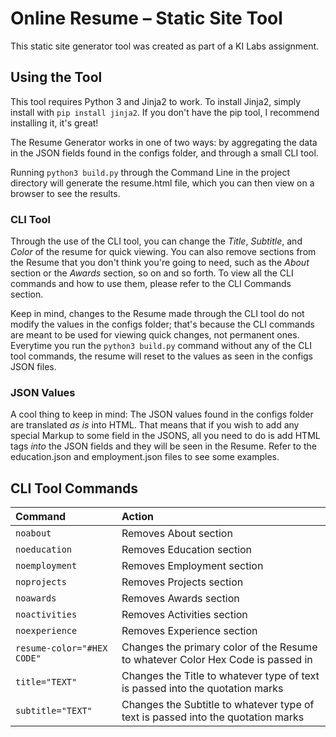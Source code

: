 # Online Resume – Static Site Tool

This static site generator tool was created as part of a KI Labs assignment.

## Using the Tool

This tool requires Python 3 and Jinja2 to work. To install Jinja2, simply install with `pip install jinja2`. If you don't have the pip tool, I recommend installing it, it's great!

The Resume Generator works in one of two ways: by aggregating the data in the JSON fields found in the configs folder, and through a small CLI tool.

Running `python3 build.py` through the Command Line in the project directory will generate the resume.html file, which you can then view on a browser to see the results.

### CLI Tool

Through the use of the CLI tool, you can change the *Title*, *Subtitle*, and *Color* of the resume for quick viewing. You can also remove sections from the Resume that you don't think you're going to need, such as the *About* section or the *Awards* section, so on and so forth. To view all the CLI commands and how to use them, please refer to the CLI Commands section.

Keep in mind, changes to the Resume made through the CLI tool do not modify the values in the configs folder; that's because the CLI commands are meant to be used for viewing quick changes, not permanent ones. Everytime you run the `python3 build.py` command without any of the CLI tool commands, the resume will reset to the values as seen in the configs JSON files.

### JSON Values

A cool thing to keep in mind: The JSON values found in the configs folder are translated *as is* into HTML. That means that if you wish to add any special Markup to some field in the JSONS, all you need to do is add HTML tags *into* the JSON fields and they will be seen in the Resume. Refer to the education.json and employment.json files to see some examples. 

## CLI Tool Commands

| Command                    | Action                                                                           |
| :------------------------- |:---------------------------------------------------------------------------------|
| `noabout`                  | Removes About section                                                            |
| `noeducation`              | Removes Education section                                                        |
| `noemployment`             | Removes Employment section                                                       |
| `noprojects`               | Removes Projects section                                                         |
| `noawards`                 | Removes Awards section                                                           |
| `noactivities`             | Removes Activities section                                                       |
| `noexperience`             | Removes Experience section                                                       |
| `resume-color="#HEX CODE"` | Changes the primary color of the Resume to whatever Color Hex Code is passed in  |
| `title="TEXT"`             | Changes the Title to whatever type of text is passed into the quotation marks    |
| `subtitle="TEXT"`          | Changes the Subtitle to whatever type of text is passed into the quotation marks |
